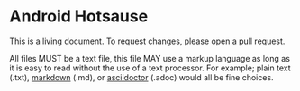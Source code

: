 # Android Hotsause

This is a living document. To request changes, please open a pull request.

All files MUST be a text file, this
file MAY use a markup language as long as it is easy to read without the use
of a text processor. For example; plain text (.txt),
[markdown](https://confluence.atlassian.com/bitbucketserver/markdown-syntax-guide-776639995.html) (.md), or [asciidoctor](http://asciidoctor.org/) (.adoc) would all be fine choices.
